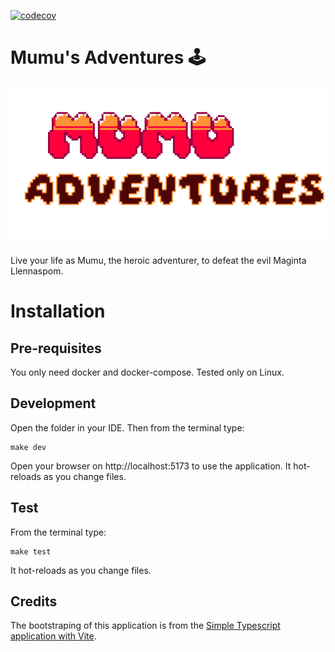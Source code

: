 [![codecov](https://codecov.io/gh/jscoobyced/jsc-mu-game/graph/badge.svg?token=F75QPGEUI3)](https://codecov.io/gh/jscoobyced/jsc-mu-game)

# Mumu's Adventures 🕹️

![Mumu's Adventures](/code/public/assets/images/mumu-adventures.png)

Live your life as Mumu, the heroic adventurer, to defeat the evil Maginta Llennaspom.

# Installation

## Pre-requisites

You only need docker and docker-compose. Tested only on Linux.

## Development

Open the folder in your IDE. Then from the terminal type:

```
make dev
```

Open your browser on http://localhost:5173 to use the application. It hot-reloads as you change files.

## Test

From the terminal type:

```
make test
```

It hot-reloads as you change files.

## Credits

The bootstraping of this application is from the [Simple Typescript application with Vite](https://github.com/jscoobyced/jsc-vite-typescript).
